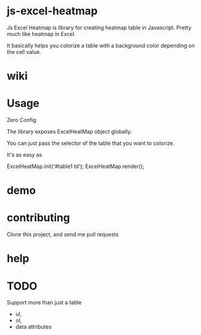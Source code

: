 # js-excel-heatmap

Js Excel Heatmap is library for creating heatmap table in Javascript. Pretty much like heatmap in Excel.

It basically helps you colorize a table with a background color depending on the cell value.

# wiki

# Usage

Zero Config

The library exposes ExcelHeatMap object globally.

You can just pass the selector of the table that you want to colorize.

It's as easy as 

ExcelHeatMap.init('#table1 td');
ExcelHeatMap.render();

# demo

# contributing

Clone this project, and send me pull requests

# help

# TODO
Support more than just a table
* ul,
* ol,
* data attributes

